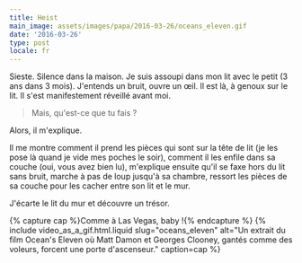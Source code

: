 ```yaml
---
title: Heist
main_image: assets/images/papa/2016-03-26/oceans_eleven.gif
date: '2016-03-26'
type: post
locale: fr
---
```


Sieste. Silence dans la maison. Je suis assoupi dans mon lit avec le petit (3 ans dans 3 mois). J'entends un bruit, ouvre un œil. Il est là, à genoux sur le lit. Il s'est manifestement réveillé avant moi.

> Mais, qu'est-ce que tu fais ?

Alors, il m'explique.

Il me montre comment il prend les pièces qui sont sur la tête de lit (je les pose là quand je vide mes poches le soir), comment il les enfile dans sa couche (oui, vous avez bien lu), m'explique ensuite qu'il se faxe hors du lit sans bruit, marche à pas de loup jusqu'à sa chambre, ressort les pièces de sa couche pour les cacher entre son lit et le mur.

J'écarte le lit du mur et découvre un trésor.

{% capture cap %}Comme à Las Vegas, <span lang="en">baby</span> !{% endcapture %}
{% include video_as_a_gif.html.liquid
slug="oceans_eleven"
alt="Un extrait du film Ocean's Eleven où Matt Damon et Georges Clooney, gantés comme des voleurs, forcent une porte d'ascenseur."
caption=cap
%}
